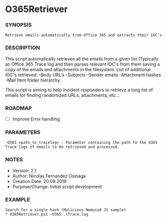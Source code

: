 # O365Retriever

### SYNOPSIS
    Retrieve emails automatically from Office 365 and extracts their IOC's

### DESCRIPTION

 This script automatically retrieves all the emails from a given list  (Typically an Office 365 Trace log
  and then parses relevant IOC's from them saving a copy of the emails and attachments in the filesystem.
  List of additional IOC's retrieved:
    -Body URL's
    -Subjects
    -Sender emails
    -Attachment hashes
    -Mail Item folder hierarchy
 
 This script is aiming to help incident responders to retrieve a long list of emails for finding randomized URLs, attachments, etc...


### ROADMAP

 - [ ] Improve Error handling


### PARAMETERS 

    -O365 <path_to_tracelog> : Parameter containing the path to the O365 Trace logs of emails to be retrieved and processed.


### NOTES

  - Version:        2.1
  - Author:         Nicolas Fernandez Osinaga
  - Creation Date:  20.09.2019
  - Purpose/Change: Initial script development


### EXAMPLE

    Search for a single hash (Malicious Nemucod JS sample)
    * O365Retriever.ps1 -O365 .\Trace.log

   
